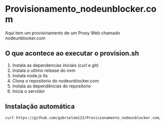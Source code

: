 # Provisionamento_nodeunblocker.com

Aqui tem um provisinamento de um Proxy Web chamado nodeunblocker.com

## O que acontece ao executar o provision.sh

1. Instala as dependencias iniciais (curl e git)
1. Instala o ultimo release do nvm
1. Instala node.js lts
1. Clona o repositorio do nodeunblocker.com
1. Instala as dependências do repositorio
1. Inicia o servidor

## Instalação automática

``` bash
curl https://github.com/gabrielnm123/Provisionamento_nodeunblocker.com/raw/main/provision.sh | bash
```
